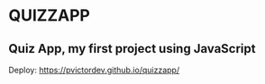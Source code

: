 # QUIZZAPP
## Quiz App, my first project using JavaScript
Deploy:  https://pvictordev.github.io/quizzapp/

